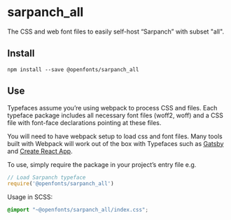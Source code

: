 
# sarpanch_all

The CSS and web font files to easily self-host “Sarpanch” with subset "all".

## Install

`npm install --save @openfonts/sarpanch_all`

## Use

Typefaces assume you’re using webpack to process CSS and files. Each typeface
package includes all necessary font files (woff2, woff) and a CSS file with
font-face declarations pointing at these files.

You will need to have webpack setup to load css and font files. Many tools built
with Webpack will work out of the box with Typefaces such as [Gatsby](https://github.com/gatsbyjs/gatsby)
and [Create React App](https://github.com/facebookincubator/create-react-app).

To use, simply require the package in your project’s entry file e.g.

```javascript
// Load Sarpanch typeface
require('@openfonts/sarpanch_all')
```

Usage in SCSS:
```scss
@import "~@openfonts/sarpanch_all/index.css";
```
